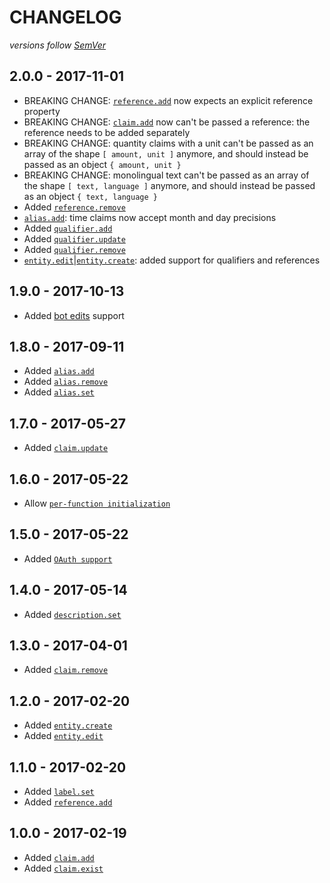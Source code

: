 # CHANGELOG
*versions follow [SemVer](http://semver.org)*

## 2.0.0 - 2017-11-01
* BREAKING CHANGE: [`reference.add`](https://github.com/maxlath/wikidata-edit/blob/master/docs/how_to.md#add-reference) now expects an explicit reference property
* BREAKING CHANGE: [`claim.add`](https://github.com/maxlath/wikidata-edit/blob/master/docs/how_to.md#add-claim) now can't be passed a reference: the reference needs to be added separately
* BREAKING CHANGE: quantity claims with a unit can't be passed as an array of the shape `[ amount, unit ]` anymore, and should instead be passed as an object `{ amount, unit }`
* BREAKING CHANGE: monolingual text can't be passed as an array of the shape `[ text, language ]` anymore, and should instead be passed as an object `{ text, language }`
* Added [`reference.remove`](https://github.com/maxlath/wikidata-edit/blob/master/docs/how_to.md#remove-reference)
* [`alias.add`](https://github.com/maxlath/wikidata-edit/blob/master/docs/how_to.md#add-alias): time claims now accept month and day precisions
* Added [`qualifier.add`](https://github.com/maxlath/wikidata-edit/blob/master/docs/how_to.md#add-qualifier)
* Added [`qualifier.update`](https://github.com/maxlath/wikidata-edit/blob/master/docs/how_to.md#update-qualifier)
* Added [`qualifier.remove`](https://github.com/maxlath/wikidata-edit/blob/master/docs/how_to.md#remove-qualifier)
* [`entity.edit`](https://github.com/maxlath/wikidata-edit/blob/master/docs/how_to.md#edit-entity)|[`entity.create`](https://github.com/maxlath/wikidata-edit/blob/master/docs/how_to.md#create-entity): added support for qualifiers and references

## 1.9.0 - 2017-10-13
* Added [bot edits](https://github.com/maxlath/wikidata-edit/blob/master/docs/how_to.md#bot-edits) support

## 1.8.0 - 2017-09-11
* Added [`alias.add`](https://github.com/maxlath/wikidata-edit/blob/master/docs/how_to.md#add-alias)
* Added [`alias.remove`](https://github.com/maxlath/wikidata-edit/blob/master/docs/how_to.md#remove-alias)
* Added [`alias.set`](https://github.com/maxlath/wikidata-edit/blob/master/docs/how_to.md#set-alias)

## 1.7.0 - 2017-05-27
* Added [`claim.update`](https://github.com/maxlath/wikidata-edit/blob/master/docs/how_to.md#update-claim)

## 1.6.0 - 2017-05-22
* Allow [`per-function initialization`](https://github.com/maxlath/wikidata-edit/blob/master/docs/how_to.md#per-function-initialization)

## 1.5.0 - 2017-05-22
* Added [`OAuth support`](https://github.com/maxlath/wikidata-edit/blob/master/docs/how_to.md#config)

## 1.4.0 - 2017-05-14
* Added [`description.set`](https://github.com/maxlath/wikidata-edit/blob/master/docs/how_to.md#set-description)

## 1.3.0 - 2017-04-01
* Added [`claim.remove`](https://github.com/maxlath/wikidata-edit/blob/master/docs/how_to.md#remove-claim)

## 1.2.0 - 2017-02-20
* Added [`entity.create`](https://github.com/maxlath/wikidata-edit/blob/master/docs/how_to.md#set-label)
* Added [`entity.edit`](https://github.com/maxlath/wikidata-edit/blob/master/docs/how_to.md#set-label)

## 1.1.0 - 2017-02-20
* Added [`label.set`](https://github.com/maxlath/wikidata-edit/blob/master/docs/how_to.md#set-label)
* Added [`reference.add`](https://github.com/maxlath/wikidata-edit/blob/master/docs/how_to.md#add-reference)

## 1.0.0 - 2017-02-19
* Added [`claim.add`](https://github.com/maxlath/wikidata-edit/blob/master/docs/how_to.md#add-claim)
* Added [`claim.exist`](https://github.com/maxlath/wikidata-edit/blob/master/docs/how_to.md#check-if-claim-exists)
